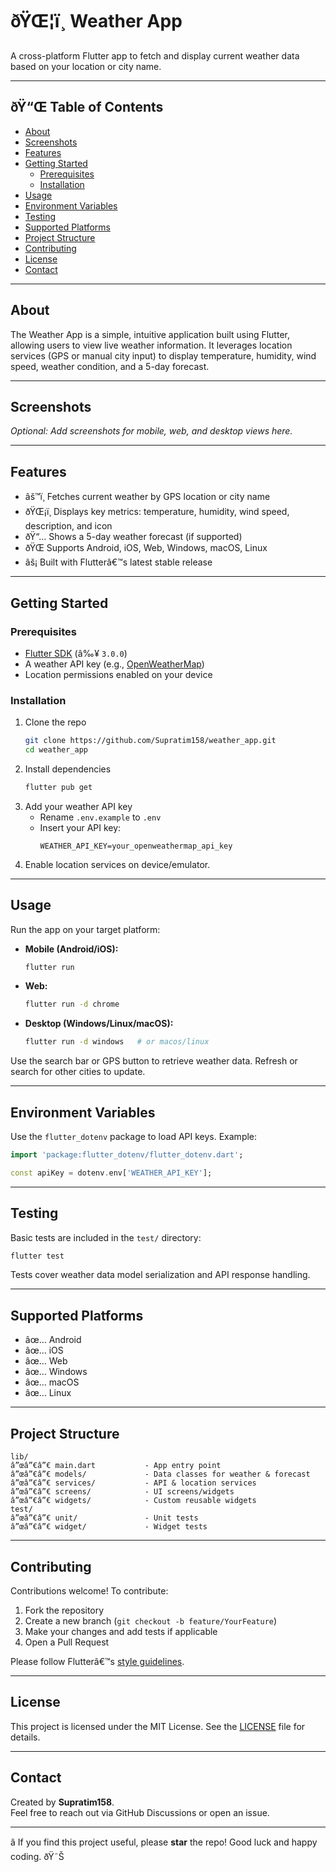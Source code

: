# ðŸŒ¦ï¸ Weather App

A cross-platform Flutter app to fetch and display current weather data based on your location or city name.

---

## ðŸ“Œ Table of Contents

- [About](#about)  
- [Screenshots](#screenshots)  
- [Features](#features)  
- [Getting Started](#getting-started)  
  - [Prerequisites](#prerequisites)  
  - [Installation](#installation)  
- [Usage](#usage)  
- [Environment Variables](#environment-variables)  
- [Testing](#testing)  
- [Supported Platforms](#supported-platforms)  
- [Project Structure](#project-structure)  
- [Contributing](#contributing)  
- [License](#license)  
- [Contact](#contact)

---

## About

The Weather App is a simple, intuitive application built using Flutter, allowing users to view live weather information. It leverages location services (GPS or manual city input) to display temperature, humidity, wind speed, weather condition, and a 5-day forecast.

---

## Screenshots

_Optional: Add screenshots for mobile, web, and desktop views here._

---

## Features

- âš™ï¸ Fetches current weather by GPS location or city name  
- ðŸŒ¡ï¸ Displays key metrics: temperature, humidity, wind speed, description, and icon  
- ðŸ“… Shows a 5-day weather forecast (if supported)  
- ðŸŒ Supports Android, iOS, Web, Windows, macOS, Linux  
- âš¡ Built with Flutterâ€™s latest stable release  

---

## Getting Started

### Prerequisites

- [Flutter SDK](https://docs.flutter.dev/get-started/install) (â‰¥ `3.0.0`)  
- A weather API key (e.g., [OpenWeatherMap](https://openweathermap.org/))  
- Location permissions enabled on your device

### Installation

1. Clone the repo  
   ```bash
   git clone https://github.com/Supratim158/weather_app.git
   cd weather_app
   ```
2. Install dependencies  
   ```bash
   flutter pub get
   ```
3. Add your weather API key  
   - Rename `.env.example` to `.env`  
   - Insert your API key:  
     ```dotenv
     WEATHER_API_KEY=your_openweathermap_api_key
     ```
4. Enable location services on device/emulator.

---

## Usage

Run the app on your target platform:

- **Mobile (Android/iOS):**  
  ```bash
  flutter run
  ```
- **Web:**  
  ```bash
  flutter run -d chrome
  ```
- **Desktop (Windows/Linux/macOS):**  
  ```bash
  flutter run -d windows   # or macos/linux
  ```

Use the search bar or GPS button to retrieve weather data. Refresh or search for other cities to update.

---

## Environment Variables

Use the `flutter_dotenv` package to load API keys. Example:

```dart
import 'package:flutter_dotenv/flutter_dotenv.dart';

const apiKey = dotenv.env['WEATHER_API_KEY'];
```

---

## Testing

Basic tests are included in the `test/` directory:

```bash
flutter test
```

Tests cover weather data model serialization and API response handling.

---

## Supported Platforms

- âœ… Android  
- âœ… iOS  
- âœ… Web  
- âœ… Windows  
- âœ… macOS  
- âœ… Linux  

---

## Project Structure

```
lib/
â”œâ”€â”€ main.dart           - App entry point
â”œâ”€â”€ models/             - Data classes for weather & forecast
â”œâ”€â”€ services/           - API & location services
â”œâ”€â”€ screens/            - UI screens/widgets
â”œâ”€â”€ widgets/            - Custom reusable widgets
test/
â”œâ”€â”€ unit/               - Unit tests
â”œâ”€â”€ widget/             - Widget tests
```

---

## Contributing

Contributions welcome! To contribute:

1. Fork the repository  
2. Create a new branch (`git checkout -b feature/YourFeature`)  
3. Make your changes and add tests if applicable  
4. Open a Pull Request

Please follow Flutterâ€™s [style guidelines](https://flutter.dev/docs/development/tools/formatting).

---

## License

This project is licensed under the MIT License. See the [LICENSE](LICENSE) file for details.

---

## Contact

Created by **Supratim158**.  
Feel free to reach out via GitHub Discussions or open an issue.

---

â­ If you find this project useful, please **star** the repo! Good luck and happy coding. ðŸ˜Š